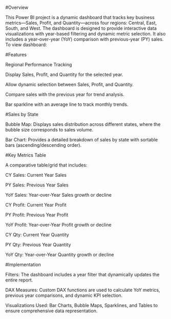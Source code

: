 #Overview

This Power BI project is a dynamic dashboard that tracks key business metrics—Sales, Profit, and Quantity—across four regions: Central, East, South, and West. The dashboard is designed to provide interactive data visualizations with year-based filtering and dynamic metric selection. It also includes a year-over-year (YoY) comparison with previous-year (PY) sales.
To view dashboard:

#Features

Regional Performance Tracking

Display Sales, Profit, and Quantity for the selected year.

Allow dynamic selection between Sales, Profit, and Quantity.

Compare sales with the previous year for trend analysis.

Bar sparkline with an average line to track monthly trends.

#Sales by State

Bubble Map: Displays sales distribution across different states, where the bubble size corresponds to sales volume.

Bar Chart: Provides a detailed breakdown of sales by state with sortable bars (ascending/descending order).

#Key Metrics Table

A comparative table/grid that includes:

CY Sales: Current Year Sales

PY Sales: Previous Year Sales

YoY Sales: Year-over-Year Sales growth or decline

CY Profit: Current Year Profit

PY Profit: Previous Year Profit

YoY Profit: Year-over-Year Profit growth or decline

CY Qty: Current Year Quantity

PY Qty: Previous Year Quantity

YoY Qty: Year-over-Year Quantity growth or decline

#Implementation

Filters: The dashboard includes a year filter that dynamically updates the entire report.

DAX Measures: Custom DAX functions are used to calculate YoY metrics, previous year comparisons, and dynamic KPI selection.

Visualizations Used: Bar Charts, Bubble Maps, Sparklines, and Tables to ensure comprehensive data representation.
